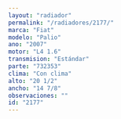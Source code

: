 ```yaml
---
layout: "radiador"
permalink: "/radiadores/2177/"
marca: "Fiat"
modelo: "Palio"
ano: "2007"
motor: "L4 1.6"
transmision: "Estándar"
parte: "732353"
clima: "Con clima"
alto: "20 1/2"
ancho: "14 7/8"
observaciones: ""
id: "2177"
---
```


